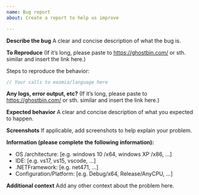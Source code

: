 ```yaml
---
name: Bug report
about: Create a report to help us improve

---
```


**Describe the bug**
A clear and concise description of what the bug is.

**To Reproduce**
(If it’s long, please paste to https://ghostbin.com/ or sth. similar and insert the link here.)

Steps to reproduce the behavior:
```csharp
// Your calls to exomia/language here
```
**Any logs, error output, etc?**
(If it’s long, please paste to https://ghostbin.com/ or sth. similar and insert the link here.)

**Expected behavior**
A clear and concise description of what you expected to happen.

**Screenshots**
If applicable, add screenshots to help explain your problem.

**Information (please complete the following information):**
 - OS /architecture: [e.g. windows 10 /x64, windows XP /x86, ...]
 - IDE: [e.g. vs17, vs15, vscode, ...]
 - .NETFramework: [e.g. net471, ...]
 - Configuration/Platform: [e.g. Debug/x64, Release/AnyCPU, ...]

**Additional context**
Add any other context about the problem here.
